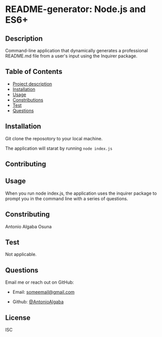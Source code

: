 # README-generator: Node.js and ES6+

## Description

Command-line application that dynamically generates a professional README.md file from a user's input using the Inquirer package.

## Table of Contents

- [Project description](#description)
- [Installation](#installation)
- [Usage](#usage)
- [Constributions](#contributing)
- [Test](#test)
- [Questions](#questions)


## Installation

Git clone the reposotory to your local machine. 

The application will starat by running `node index.js`

##  Contributing

## Usage
  When you run node index.js, the application uses the inquirer package to prompt you in the command line with a series of questions.

## Constributing
  Antonio Algaba Osuna

## Test

Not applicable.

## Questions

Email me or reach out on GitHub:

- Email: someemail@gmail.com

- Github: [@AntonioAlgaba](https://github.com/AntonioAlgaba)
  
  
   
## License
  ISC
  